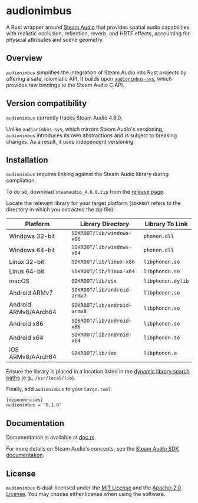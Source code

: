 # audionimbus

A Rust wrapper around [Steam Audio](https://valvesoftware.github.io/steam-audio/) that provides spatial audio capabilities with realistic occlusion, reflection, reverb, and HRTF effects, accounting for physical attributes and scene geometry.

## Overview

`audionimbus` simplifies the integration of Steam Audio into Rust projects by offering a safe, idiomiatic API.
It builds upon [`audionimbus-sys`](../audionimbus-sys), which provides raw bindings to the Steam Audio C API.

## Version compatibility

`audionimbus` currently tracks Steam Audio 4.6.0.

Unlike `audionimbus-sys`, which mirrors Steam Audio's versioning, `audionimbus` introduces its own abstractions and is subject to breaking changes.
As a result, it uses independent versioning.

## Installation

`audionimbus` requires linking against the Steam Audio library during compilation.

To do so, download `steamaudio_4.6.0.zip` from the [release page](https://github.com/ValveSoftware/steam-audio/releases).

Locate the relevant library for your target platform (`SDKROOT` refers to the directory in which you extracted the zip file):

| Platform | Library Directory | Library To Link |
| --- | --- | --- |
| Windows 32-bit | `SDKROOT/lib/windows-x86` | `phonon.dll` |
| Windows 64-bit | `SDKROOT/lib/windows-x64` | `phonon.dll` |
| Linux 32-bit | `SDKROOT/lib/linux-x86` | `libphonon.so` |
| Linux 64-bit | `SDKROOT/lib/linux-x64` | `libphonon.so` |
| macOS | `SDKROOT/lib/osx` | `libphonon.dylib` |
| Android ARMv7 | `SDKROOT/lib/android-armv7` | `libphonon.so` |
| Android ARMv8/AArch64 | `SDKROOT/lib/android-armv8` | `libphonon.so` |
| Android x86 | `SDKROOT/lib/android-x86` | `libphonon.so` |
| Android x64 | `SDKROOT/lib/android-x64` | `libphonon.so` |
| iOS ARMv8/AArch64 | `SDKROOT/lib/ios` | `libphonon.a` |

Ensure the library is placed in a location listed in the [dynamic library search paths](https://doc.rust-lang.org/cargo/reference/environment-variables.html#dynamic-library-paths) (e.g., `/usr/local/lib`).

Finally, add `audionimbus` to your `Cargo.toml`:

```
[dependencies]
audionimbus = "0.1.0"
```

## Documentation

Documentation is available at [doc.rs](https://docs.rs/audionimbus/latest).

For more details on Steam Audio's concepts, see the [Steam Audio SDK documentation](https://valvesoftware.github.io/steam-audio/doc/capi/index.html).

## License

`audionimbus` is dual-licensed under the [MIT License](LICENSE-MIT) and the [Apache-2.0 License](LICENSE-APACHE).
You may choose either license when using the software.
